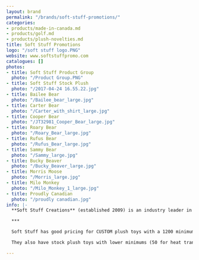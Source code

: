 ```yaml
---
layout: brand
permalink: "/brands/soft-stuff-promotions/"
categories:
- products/made-in-canada.md
- products/golf.md
- products/plush-novelties.md
title: Soft Stuff Promotions
logo: "/soft stuff logo.PNG"
website: www.softstuffpromo.com
catalogues: []
photos:
- title: Soft Stuff Product Group
  photo: "/Product Group.PNG"
- title: Soft Stuff Stock Plush
  photo: "/2017-04-24 16.55.22.jpg"
- title: Bailee Bear
  photo: "/Bailee_bear_large.jpg"
- title: Carter Bear
  photo: "/Carter_with_shirt_large.jpg"
- title: Cooper Bear
  photo: "/JT32981_Cooper_Bear_large.jpg"
- title: Roary Bear
  photo: "/Roary_Bear_large.jpg"
- title: Rufus Bear
  photo: "/Rufus_Bear_large.jpg"
- title: Sammy Bear
  photo: "/Sammy_large.jpg"
- title: Bucky Beaver
  photo: "/Bucky_Beaver_large.jpg"
- title: Morris Moose
  photo: "/Morris_large.jpg"
- title: Milo Monkey
  photo: "/Milo_Monkey_1_large.jpg"
- title: Proudly Canadian
  photo: "/proudly canadian.jpg"
info: |-
  **Soft Stuff Creations** (established 2009) is an industry leader in premium custom plush toys and other soft products. It has the most innovative and creative golf head covers available today through its [Creative Covers for Golf](https://creativecoversforgolf.com/) division.

  ***

  Soft Stuff has good pricing for CUSTOM plush toys with a 1200 minimum. Custom orders also have the option to pay for a "sample" to see before producing the 1199 others! :)

  They also have stock plush toys with lower minimums (50 for heat transfers or 24 pieces for embroidery) . Most of the photos shown are from the stock plush toys.

---
```

